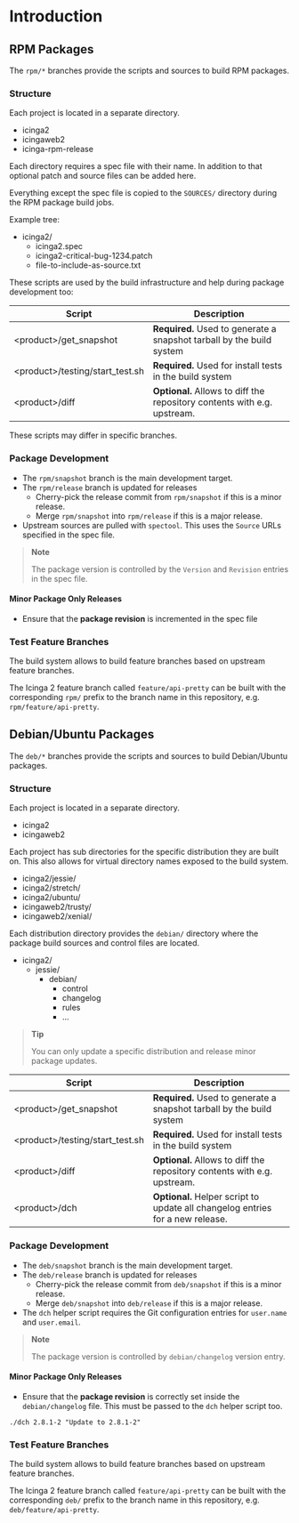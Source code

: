 # Introduction <a id="introduction"></a>

## RPM Packages <a id="introduction-packages-rpm"></a>

The `rpm/*` branches provide the scripts and sources to build RPM packages.

### Structure <a id="introduction-packages-rpm-structure"></a>

Each project is located in a separate directory.

* icinga2
* icingaweb2
* icinga-rpm-release

Each directory requires a spec file with their name. In addition to that optional patch and
source files can be added here.

Everything except the spec file is copied to the `SOURCES/` directory during the RPM package
build jobs.

Example tree:

* icinga2/
  * icinga2.spec
  * icinga2-critical-bug-1234.patch
  * file-to-include-as-source.txt

These scripts are used by the build infrastructure and help during package development too:

Script                                | Description
--------------------------------------|--------------------------------------
&lt;product&gt;/get_snapshot          | **Required.** Used to generate a snapshot tarball by the build system
&lt;product&gt;/testing/start_test.sh | **Required.** Used for install tests in the build system
&lt;product&gt;/diff                  | **Optional.** Allows to diff the repository contents with e.g. upstream.

These scripts may differ in specific branches.

### Package Development <a id="introduction-packages-rpm-development"></a>

* The `rpm/snapshot` branch is the main development target.
* The `rpm/release` branch is updated for releases
  * Cherry-pick the release commit from `rpm/snapshot` if this is a minor release.
  * Merge `rpm/snapshot` into `rpm/release` if this is a major release.
* Upstream sources are pulled with `spectool`. This uses the `Source` URLs specified in the spec file.

> **Note**
>
> The package version is controlled by the `Version` and `Revision` entries in the spec file.

#### Minor Package Only Releases <a id="introduction-packages-rpm-development-minor"></a>

* Ensure that the **package revision** is incremented in the spec file

### Test Feature Branches <a id="introduction-packages-rpm-branches"></a>

The build system allows to build feature branches based on upstream feature branches.

The Icinga 2 feature branch called `feature/api-pretty` can be built with the
corresponding `rpm/` prefix to the branch name in this repository, e.g. `rpm/feature/api-pretty`.


## Debian/Ubuntu Packages <a id="introduction-packages-deb"></a>

The `deb/*` branches provide the scripts and sources to build Debian/Ubuntu packages.

### Structure <a id="introduction-packages-deb-structure"></a>

Each project is located in a separate directory.

* icinga2
* icingaweb2

Each project has sub directories for the specific distribution they are built on.
This also allows for virtual directory names exposed to the build system.

* icinga2/jessie/
* icinga2/stretch/
* icinga2/ubuntu/
* icingaweb2/trusty/
* icingaweb2/xenial/

Each distribution directory provides the `debian/` directory where the package build
sources and control files are located.

* icinga2/
  * jessie/
    * debian/
      * control
      * changelog
      * rules
      * ...

> **Tip**
>
> You can only update a specific distribution and release minor package updates.

Script                                | Description
--------------------------------------|--------------------------------------
&lt;product&gt;/get_snapshot          | **Required.** Used to generate a snapshot tarball by the build system
&lt;product&gt;/testing/start_test.sh | **Required.** Used for install tests in the build system
&lt;product&gt;/diff                  | **Optional.** Allows to diff the repository contents with e.g. upstream.
&lt;product&gt;/dch                   | **Optional.** Helper script to update all changelog entries for a new release.

### Package Development <a id="introduction-packages-deb-development"></a>

* The `deb/snapshot` branch is the main development target.
* The `deb/release` branch is updated for releases
  * Cherry-pick the release commit from `deb/snapshot` if this is a minor release.
  * Merge `deb/snapshot` into `deb/release` if this is a major release.
* The `dch` helper script requires the Git configuration entries for `user.name` and `user.email`.

> **Note**
>
> The package version is controlled by `debian/changelog` version entry.


#### Minor Package Only Releases <a id="introduction-packages-deb-development-minor"></a>

* Ensure that the **package revision** is correctly set inside the `debian/changelog` file. This
must be passed to the `dch` helper script too.

```
./dch 2.8.1-2 "Update to 2.8.1-2"
```

### Test Feature Branches <a id="introduction-packages-deb-branches"></a>

The build system allows to build feature branches based on upstream feature branches.

The Icinga 2 feature branch called `feature/api-pretty` can be built with the
corresponding `deb/` prefix to the branch name in this repository, e.g. `deb/feature/api-pretty`.
